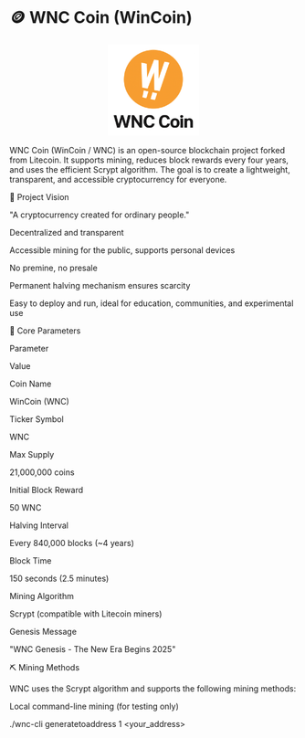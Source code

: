 # 🪙 WNC Coin (WinCoin)

<p align="center">
  <img src="https://github.com/win-li/WNC-Coin/raw/main/logo.png" alt="WNC Coin Logo" width="160">
</p>

WNC Coin (WinCoin / WNC) is an open-source blockchain project forked from Litecoin. It supports mining, reduces block rewards every four years, and uses the efficient Scrypt algorithm. The goal is to create a lightweight, transparent, and accessible cryptocurrency for everyone.

🚀 Project Vision

"A cryptocurrency created for ordinary people."

Decentralized and transparent

Accessible mining for the public, supports personal devices

No premine, no presale

Permanent halving mechanism ensures scarcity

Easy to deploy and run, ideal for education, communities, and experimental use

🔢 Core Parameters

Parameter

Value

Coin Name

WinCoin (WNC)

Ticker Symbol

WNC

Max Supply

21,000,000 coins

Initial Block Reward

50 WNC

Halving Interval

Every 840,000 blocks (~4 years)

Block Time

150 seconds (2.5 minutes)

Mining Algorithm

Scrypt (compatible with Litecoin miners)

Genesis Message

"WNC Genesis - The New Era Begins 2025"

⛏️ Mining Methods

WNC uses the Scrypt algorithm and supports the following mining methods:

Local command-line mining (for testing only)

./wnc-cli generatetoaddress 1 <your_address>


